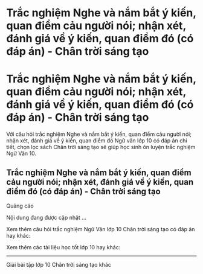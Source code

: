 # Trắc nghiệm Nghe và nắm bắt ý kiến, quan điểm cảu người nói; nhận xét, đánh giá về ý kiến, quan điểm đó (có đáp án) - Chân trời sáng tạo

# Trắc nghiệm Nghe và nắm bắt ý kiến, quan điểm cảu người nói; nhận xét, đánh giá về ý kiến, quan điểm đó (có đáp án) - Chân trời sáng tạo

Với câu hỏi trắc nghiệm Nghe và nắm bắt ý kiến, quan điểm cảu người nói; nhận xét, đánh giá về ý kiến, quan điểm đó Ngữ văn lớp 10 có đáp án chi tiết, chọn lọc sách Chân trời sáng tạo sẽ giúp học sinh ôn luyện trắc nghiệm Ngữ Văn 10.

## Trắc nghiệm Nghe và nắm bắt ý kiến, quan điểm cảu người nói; nhận xét, đánh giá về ý kiến, quan điểm đó (có đáp án) - Chân trời sáng tạo

Quảng cáo

Nội dung đang được cập nhật ...

Xem thêm câu hỏi trắc nghiệm Ngữ Văn lớp 10 Chân trời sáng tạo có đáp án hay khác:

Xem thêm các tài liệu học tốt lớp 10 hay khác:

* * *

Giải bài tập lớp 10 Chân trời sáng tạo khác
